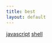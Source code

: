 ```yaml
---
title: best
layout: default
---
```

[javascript](best_javascript_resources.html)
[shell](best_shell_resources.html)
